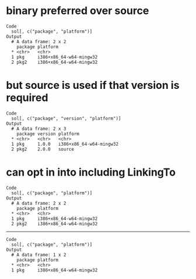 # binary preferred over source

    Code
      sol[, c("package", "platform")]
    Output
      # A data frame: 2 x 2
        package platform               
      * <chr>   <chr>                  
      1 pkg     i386+x86_64-w64-mingw32
      2 pkg2    i386+x86_64-w64-mingw32

# but source is used if that version is required

    Code
      sol[, c("package", "version", "platform")]
    Output
      # A data frame: 2 x 3
        package version platform               
      * <chr>   <chr>   <chr>                  
      1 pkg     1.0.0   i386+x86_64-w64-mingw32
      2 pkg2    2.0.0   source                 

# can opt in into including LinkingTo

    Code
      sol[, c("package", "platform")]
    Output
      # A data frame: 2 x 2
        package platform               
      * <chr>   <chr>                  
      1 pkg     i386+x86_64-w64-mingw32
      2 pkg2    i386+x86_64-w64-mingw32

---

    Code
      sol[, c("package", "platform")]
    Output
      # A data frame: 1 x 2
        package platform               
      * <chr>   <chr>                  
      1 pkg     i386+x86_64-w64-mingw32

